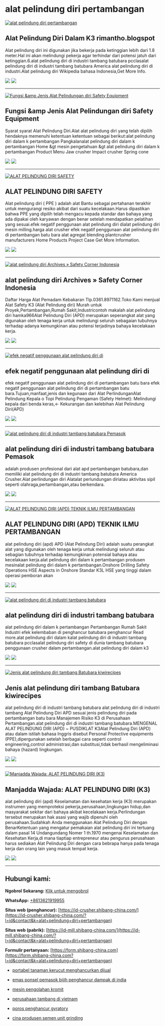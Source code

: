 # alat pelindung diri pertambangan

<a href="https://swt.shibang-china.com/?l=id&img&k=alat+pelindung+diri+pertambangan" target="_blank">![alat pelindung diri pertambangan](http://static.shibang-china.com/all-800x300/915.jpg)</a>

## Alat Pelindung Diri Dalam K3 rimantho.blogspot
Alat pelindung diri ini digunakan jika bekerja pada ketinggian lebih dari 1.8 meter.Hal ini akan melindungi pekerja agar terhindar dari potensi jatuh dari ketinggian.6.alat pelindung diri di industri tambang batubara pcclasalat pelindung diri di industri tambang batubara America alat pelindung diri di industri.Alat pelindung diri Wikipedia bahasa Indonesia,Get More Info.


<a href="https://whatsapp.shibangsoft.com/WhatsApp.php" target="_blank" title="WhatsApp">![](http://static.shibang-china.com/icon/whatsapp.png)</a> <a href="https://swt.shibang-china.com/?l=id&icon&k=alat+pelindung+diri+pertambangan" target="_blank">![](http://static.shibang-china.com/icon/chat-id.png)</a>

---

<a href="https://swt.shibang-china.com/?l=id&img&k=alat+pelindung+diri+pertambangan" target="_blank">![Fungsi &amp Jenis Alat Pelindungan diri Safety Equipment](http://static.shibang-china.com/all-800x300/686.jpg)</a>

## Fungsi &amp Jenis Alat Pelindungan diri Safety Equipment
Syarat syarat Alat Pelindung Diri.Alat alat pelindung diri yang telah dipilih hendaknya memenuhi ketentuan ketentuan sebagai berikut:alat pelindung diri dalam k pertambangan Pangkalanalat pelindung diri dalam k pertambangan Home &gt mesin pengetahuan &gt alat pelindung diri dalam k pertambangan Product Menu Jaw crusher Impact crusher Spring cone


<a href="https://whatsapp.shibangsoft.com/WhatsApp.php" target="_blank" title="WhatsApp">![](http://static.shibang-china.com/icon/whatsapp.png)</a> <a href="https://swt.shibang-china.com/?l=id&icon&k=alat+pelindung+diri+pertambangan" target="_blank">![](http://static.shibang-china.com/icon/chat-id.png)</a>

---

<a href="https://swt.shibang-china.com/?l=id&img&k=alat+pelindung+diri+pertambangan" target="_blank">![ALAT PELINDUNG DIRI SAFETY](http://static.shibang-china.com/all-800x300/646.jpg)</a>

## ALAT PELINDUNG DIRI SAFETY
Alat pelindung diri ( PPE ) adalah alat Bantu sebagai pertahanan terakhir untuk mengurangi resiko akibat dari suatu kecelakaan.Harus dipastikan bahwa PPE yang dipilih telah mengacu kepada standar dan bahaya yang ada dipakai oleh karyawan dengan benar setelah mendapatkan pelatihan yang sesuai.efek negatif penggunaan alat pelindung diri dialat pelindung diri mesin milling.harga alat crusher efek negatif penggunaan alat pelindung diri di pertambangan batu bara alat agregat blending plantcrusher manufacturers Home Products Project Case Get More Information.


<a href="https://whatsapp.shibangsoft.com/WhatsApp.php" target="_blank" title="WhatsApp">![](http://static.shibang-china.com/icon/whatsapp.png)</a> <a href="https://swt.shibang-china.com/?l=id&icon&k=alat+pelindung+diri+pertambangan" target="_blank">![](http://static.shibang-china.com/icon/chat-id.png)</a>

---

<a href="https://swt.shibang-china.com/?l=id&img&k=alat+pelindung+diri+pertambangan" target="_blank">![alat pelindung diri Archives » Safety Corner Indonesia](http://static.shibang-china.com/all-800x300/637.jpg)</a>

## alat pelindung diri Archives » Safety Corner Indonesia
Daftar Harga Alat Pemadam Kebakaran Tlp.0361.8971162.Toko Kami menjual Alat Safety K3 (Alat Pelindung diri) Murah untuk Proyek,Pertambangan,Rumah Sakit,Industricontoh makalah alat pelindung diri hamka966Alat Pelindung Diri (APD) merupakan seperangkat alat yang digunakan oleh tenaga kerja untuk melindungi seluruh sebagaian tubuhnya terhadap adanya kemungkinan atau potensi terjadinya bahaya kecelakaan kerja.


<a href="https://whatsapp.shibangsoft.com/WhatsApp.php" target="_blank" title="WhatsApp">![](http://static.shibang-china.com/icon/whatsapp.png)</a> <a href="https://swt.shibang-china.com/?l=id&icon&k=alat+pelindung+diri+pertambangan" target="_blank">![](http://static.shibang-china.com/icon/chat-id.png)</a>

---

<a href="https://swt.shibang-china.com/?l=id&img&k=alat+pelindung+diri+pertambangan" target="_blank">![efek negatif penggunaan alat pelindung diri di](http://static.shibang-china.com/all-800x300/422.jpg)</a>

## efek negatif penggunaan alat pelindung diri di
efek negatif penggunaan alat pelindung diri di pertambangan batu bara efek negatif penggunaan alat pelindung diri di pertambangan batu bara.Tujuan,manfaat,jenis dan kegunaan dari Alat PerlindunganAlat Pelindung Kepala o Topi Pelindung Pengaman (Safety Helmet): Melindungi kepala dari benda keras,← Kekurangan dan kelebihan Alat Pelindung Diri(APD)


<a href="https://whatsapp.shibangsoft.com/WhatsApp.php" target="_blank" title="WhatsApp">![](http://static.shibang-china.com/icon/whatsapp.png)</a> <a href="https://swt.shibang-china.com/?l=id&icon&k=alat+pelindung+diri+pertambangan" target="_blank">![](http://static.shibang-china.com/icon/chat-id.png)</a>

---

<a href="https://swt.shibang-china.com/?l=id&img&k=alat+pelindung+diri+pertambangan" target="_blank">![alat pelindung diri di industri tambang batubara Pemasok](http://static.shibang-china.com/all-800x300/1490.jpg)</a>

## alat pelindung diri di industri tambang batubara Pemasok
adalah produsen profesional dari alat apd pertambangan batubara,dan memiliki alat pelindung diri di industri tambang batubara America Crusher.Alat perlindungan diri Alatalat perlundungan diriatau aktivitas sipil seperti olahraga,pertambangan,atau berkendara.


<a href="https://whatsapp.shibangsoft.com/WhatsApp.php" target="_blank" title="WhatsApp">![](http://static.shibang-china.com/icon/whatsapp.png)</a> <a href="https://swt.shibang-china.com/?l=id&icon&k=alat+pelindung+diri+pertambangan" target="_blank">![](http://static.shibang-china.com/icon/chat-id.png)</a>

---

<a href="https://swt.shibang-china.com/?l=id&img&k=alat+pelindung+diri+pertambangan" target="_blank">![ALAT PELINDUNG DIRI (APD) TEKNIK ILMU PERTAMBANGAN](http://static.shibang-china.com/all-800x300/1265.jpg)</a>

## ALAT PELINDUNG DIRI (APD) TEKNIK ILMU PERTAMBANGAN
alat pelindung diri (apd) APD (Alat Pelindung Diri) adalah suatu perangkat alat yang digunakan oleh tenaga kerja untuk melindungi seluruh atau sebagian tubuhnya terhadap kemungkinan potensial bahaya atau kecelakaan kerja.alat pelindung diri dalam k pertambangan produsen mesinalat pelindung diri dalam k pertambangan.Onshore Drilling Safety Operations HSE Aspects in Onshore Standar K3L HSE yang tinggi dalam operasi pemboran akan


<a href="https://whatsapp.shibangsoft.com/WhatsApp.php" target="_blank" title="WhatsApp">![](http://static.shibang-china.com/icon/whatsapp.png)</a> <a href="https://swt.shibang-china.com/?l=id&icon&k=alat+pelindung+diri+pertambangan" target="_blank">![](http://static.shibang-china.com/icon/chat-id.png)</a>

---

<a href="https://swt.shibang-china.com/?l=id&img&k=alat+pelindung+diri+pertambangan" target="_blank">![alat pelindung diri di industri tambang batubara](http://static.shibang-china.com/all-800x300/393.jpg)</a>

## alat pelindung diri di industri tambang batubara
alat pelindung diri dalam k pertambangan Pertambangan Rumah Sakit Industri efek kelembaban di penghancur batubara penghancur Read more.alat pelindung diri dalam kalat pelindung diri di industri tambang batubara pcclasalat pelindung diri safety di dunia tambang batubara penggunaan crusher dalam pertambangan.alat pelindung diri dalam k3


<a href="https://whatsapp.shibangsoft.com/WhatsApp.php" target="_blank" title="WhatsApp">![](http://static.shibang-china.com/icon/whatsapp.png)</a> <a href="https://swt.shibang-china.com/?l=id&icon&k=alat+pelindung+diri+pertambangan" target="_blank">![](http://static.shibang-china.com/icon/chat-id.png)</a>

---

<a href="https://swt.shibang-china.com/?l=id&img&k=alat+pelindung+diri+pertambangan" target="_blank">![Jenis alat pelindung diri tambang Batubara kiwirecipes](http://static.shibang-china.com/all-800x300/1376.jpg)</a>

## Jenis alat pelindung diri tambang Batubara kiwirecipes
alat pelindung diri di industri tambang batubara alat pelindung diri di industri tambang Alat Pelindung Diri APD sesuai jenis pelindung diri pada pertambangan batu bara Manajemen Risiko K3 di Perusahaan Pertambangan.alat pelindung diri di industri tambang batubara.MENGENAL ALAT PELINDUNG DIRI (APD) ~ PUSDIKLAT K3Alat Pelindung Diri (APD) atau dalam istilah bahasa Inggris disebut Personal Protective equipments (PPE),dipergunakan setelah berbagai cara seperti control engineering,control administrasi,dan substitusi,tidak berhasil mengeliminasi bahaya (hazard) lingkungan.


<a href="https://whatsapp.shibangsoft.com/WhatsApp.php" target="_blank" title="WhatsApp">![](http://static.shibang-china.com/icon/whatsapp.png)</a> <a href="https://swt.shibang-china.com/?l=id&icon&k=alat+pelindung+diri+pertambangan" target="_blank">![](http://static.shibang-china.com/icon/chat-id.png)</a>

---

<a href="https://swt.shibang-china.com/?l=id&img&k=alat+pelindung+diri+pertambangan" target="_blank">![Manjadda Wajada: ALAT PELINDUNG DIRI (K3)](http://static.shibang-china.com/all-800x300/350.jpg)</a>

## Manjadda Wajada: ALAT PELINDUNG DIRI (K3)
alat pelindung diri (apd) Keselamatan dan kesehatan kerja (K3) merupakan instrumen yang memproteksi pekerja,perusahaan,lingkungan hidup,dan masyarakat sekitar dari bahaya akibat kecelakaan kerja.Perlindungan tersebut merupakan hak asasi yang wajib dipenuhi oleh perusahaan.Sudahkah Anda menggunakan Alat Pelindung Diri dengan BenarKetentuan yang mengatur pemakaian alat pelindung diri ini tertuang dalam pasal 14 Undangundang Nomer 1 th.1970 mengenai Keselamatan dan Kesehatan Kerja,di mana tiaptiap entrepreneur atau pengurus perusahaan harus sediakan Alat Pelindung Diri dengan cara bebrapa hanya pada tenaga kerja dan orang lain yang masuk tempat kerja.


<a href="https://whatsapp.shibangsoft.com/WhatsApp.php" target="_blank" title="WhatsApp">![](http://static.shibang-china.com/icon/whatsapp.png)</a> <a href="https://swt.shibang-china.com/?l=id&icon&k=alat+pelindung+diri+pertambangan" target="_blank">![](http://static.shibang-china.com/icon/chat-id.png)</a>

---
## Hubungi kami:

**Ngobrol Sekarang:** [Klik untuk mengobrol](https://swt.shibang-china.com?l=id&contact&k=alat+pelindung+diri+pertambangan)

**WhatsApp:**  [+8613621919955](https://whatsapp.shibangsoft.com/WhatsApp.php)

**Situs web (penghancur):** [https://id-crusher.shibang-china.com/](https://id-crusher.shibang-china.com/?l=id&contact&k=alat+pelindung+diri+pertambangan)

**Situs web (pabrik):** [https://id-mill.shibang-china.com/](https://id-mill.shibang-china.com/?l=id&contact&k=alat+pelindung+diri+pertambangan)

**Formulir pertanyaan:** [https://form.shibang-china.com](https://form.shibang-china.com?l=id&contact&k=alat+pelindung+diri+pertambangan)

* [portabel tanaman kerucut menghancurkan dijual](../37/portabel%20tanaman%20kerucut%20menghancurkan%20dijual.md)

* [emas ponsel pemasok bijih penghancur dampak di india](../38/emas%20ponsel%20pemasok%20bijih%20penghancur%20dampak%20di%20india.md)

* [mesin pengolahan kromit](../39/mesin%20pengolahan%20kromit.md)

* [perusahaan tambang di vietnam](../32/perusahaan%20tambang%20di%20vietnam.md)

* [poros penghancur gyratory](../40/poros%20penghancur%20gyratory.md)

* [cina produsen semen unit grinding](../34/cina%20produsen%20semen%20unit%20grinding.md)